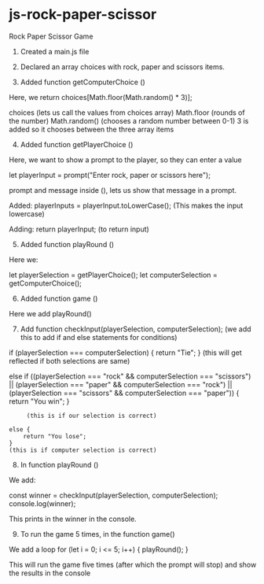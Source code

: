 # js-rock-paper-scissor
Rock Paper Scissor Game

1. Created a main.js file

2. Declared an array choices with rock, paper and scissors items. 

3. Added function getComputerChoice ()

Here, we return choices[Math.floor(Math.random() * 3)];

choices (lets us call the values from choices array)
Math.floor (rounds of the number)
Math.random() (chooses a random number between 0-1)
3 is added so it chooses between the three array items

4. Added function getPlayerChoice ()

Here, we want to show a prompt to the player, so they can enter a value

let playerInput = prompt("Enter rock, paper or scissors here");

prompt and message inside (), lets us show that message in a prompt. 

Added: playerInputs = playerInput.toLowerCase(); 
(This makes the input lowercase)

Adding: return playerInput; (to return input)
 
5. Added function playRound ()

Here we:

let playerSelection = getPlayerChoice();
let computerSelection = getComputerChoice();

6. Added function game ()

Here we add playRound() 

7. Add function checkInput(playerSelection, computerSelection); (we add this to add if and else statements for conditions)

if (playerSelection === computerSelection) {
        return "Tie";
    }
(this will get reflected if both selections are same)

else if ((playerSelection === "rock" && computerSelection === "scissors") || 
         (playerSelection === "paper" && computerSelection === "rock") || 
         (playerSelection === "scissors" && computerSelection === "paper")) 
         {
        return "You win";
         }

         (this is if our selection is correct)

    else {
        return "You lose";
    }
    (this is if computer selection is correct)

8. In function playRound () 

We add: 

const winner = checkInput(playerSelection, computerSelection);
console.log(winner);

This prints in the winner in the console. 

9. To run the game 5 times, in the function game()

We add a loop for (let i = 0; i <= 5; i++) {
    playRound();
}

This will run the game five times (after which the prompt will stop) and show the results in the console
